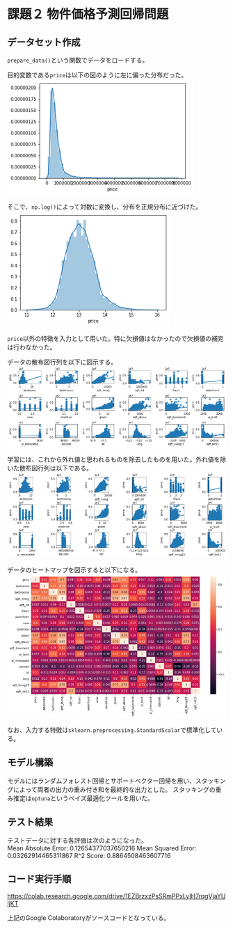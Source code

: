 # 課題２ 物件価格予測回帰問題

データセット作成
----
`prepare_data()`という関数でデータをロードする。

目的変数である`price`は以下の図のように左に偏った分布だった。
![図1](images/y_dist.png)

そこで、`np.log()`によって対数に変換し、分布を正規分布に近づけた。
![図2](images/log_y_dist.png)

`price`以外の特徴を入力として用いた。特に欠損値はなかったので欠損値の補完は行わなかった。

データの散布図行列を以下に図示する。
![図3](images/corr_origin.png)

学習には、これから外れ値と思われるものを除去したものを用いた。外れ値を除いた散布図行列は以下である。
![図4](images/corr_edited.png)

データのヒートマップを図示すると以下になる。
![図5](images/heatmap_edited.png)

なお、入力する特徴は`sklearn.preprocessing.StandardScalar`で標準化している。

モデル構築
----
モデルにはランダムフォレスト回帰とサポートベクター回帰を用い、スタッキングによって両者の出力の重み付き和を最終的な出力とした。
スタッキングの重み推定は`optuna`というベイズ最適化ツールを用いた。



テスト結果
----
テストデータに対する各評価は次のようになった。    
Mean Absolute Error: 0.12654377037650216
Mean Squared Error: 0.03262914465311867
R^2 Score: 0.8864508463607716




コード実行手順
----
https://colab.research.google.com/drive/1EZBrzxzPsSRmPPxLyIH7rqgVjaYUljKT

上記のGoogle Colaboratoryがソースコードとなっている。
